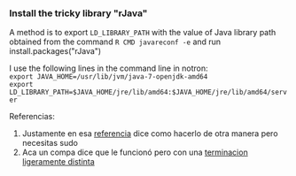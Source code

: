 ### Install the tricky library "rJava"

A method is to export ```LD_LIBRARY_PATH``` with the value of Java library path obtained from the command ```R CMD javareconf -e``` and run install.packages("rJava")  

I use the following lines in the command line in notron:  
```export JAVA_HOME=/usr/lib/jvm/java-7-openjdk-amd64```  
```export LD_LIBRARY_PATH=$JAVA_HOME/jre/lib/amd64:$JAVA_HOME/jre/lib/amd64/server```  


Referencias: 
1. Justamente en esa [referencia](http://stackoverflow.com/questions/12872699/error-unable-to-load-installed-packages-just-now) dice como hacerlo de otra manera pero necesitas sudo  
2. Aca un compa dice que le funcionó pero con una [terminacion ligeramente distinta](http://stackoverflow.com/questions/23469061/why-does-rjava-not-work-on-ubuntu-14-04-using-openjdk-7)
